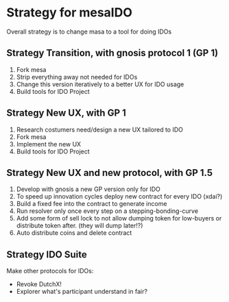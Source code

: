 # Strategy for mesaIDO

Overall strategy is to change masa to a tool for doing IDOs


## Strategy Transition, with gnosis protocol 1 (GP 1)

1. Fork mesa
2. Strip everything away not needed for IDOs 
3. Change this version iteratively to a better UX for IDO usage
4. Build tools for IDO Project

## Strategy New UX, with GP 1

1. Research costumers need/design a new UX tailored to IDO
2. Fork mesa
3. Implement the new UX
4. Build tools for IDO Project


## Strategy New UX and new protocol, with GP 1.5

1. Develop with gnosis a new GP version only for IDO
2. To speed up innovation cycles deploy new contract for every IDO (xdai?)
3. Build a fixed fee into the contract to generate income
4. Run resolver only once every step on a stepping-bonding-curve
5. Add some form of sell lock to not allow dumping token for low-buyers or distribute token after. (they will dump later!?)
6. Auto distribute coins and delete contract



## Strategy IDO Suite

Make other protocols for IDOs:

- Revoke DutchX!
- Explorer what's participant understand in fair?
